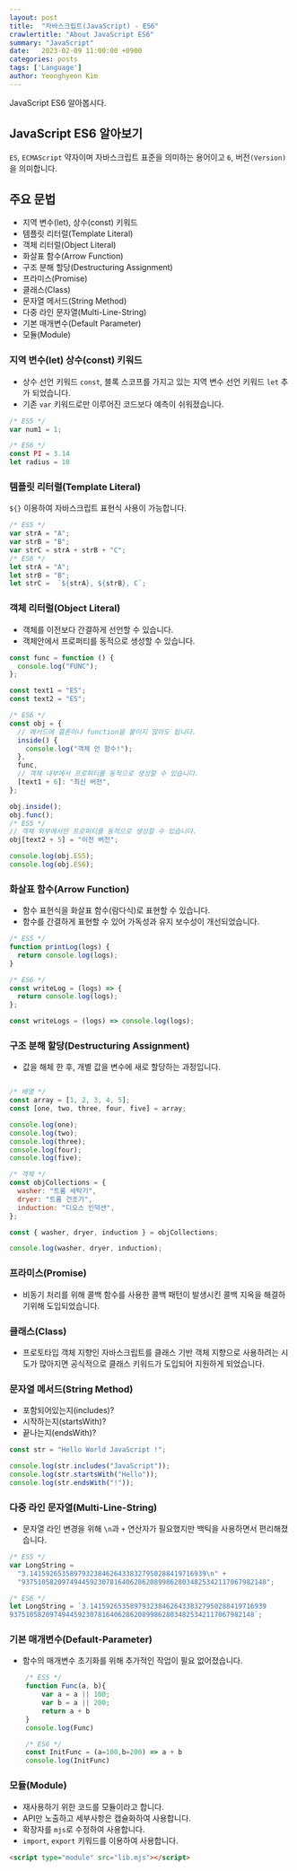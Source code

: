 ```yaml
---
layout: post
title:  "자바스크립트(JavaScript) - ES6"
crawlertitle: "About JavaScript ES6"
summary: "JavaScript"
date:   2023-02-09 11:00:00 +0900
categories: posts
tags: ['Language']
author: Yeonghyeon Kim
---
```


JavaScript ES6 알아봅시다.

## JavaScript ES6 알아보기

`ES`, `ECMAScript` 약자이며 자바스크립트 표준을 의미하는 용어이고 `6`, 버전`(Version)`을 의미합니다.

## 주요 문법

* 지역 변수(let), 상수(const) 키워드
* 템플릿 리터럴(Template Literal)
* 객체 리터럴(Object Literal)
* 화살표 함수(Arrow Function)
* 구조 분해 할당(Destructuring Assignment)
* 프라미스(Promise)
* 클래스(Class)
* 문자열 메서드(String Method)
* 다중 라인 문자열(Multi-Line-String)
* 기본 매개변수(Default Parameter)
* 모듈(Module)

### 지역 변수(let) 상수(const) 키워드

* 상수 선언 키워드 `const`, 블록 스코프를 가지고 있는 지역 변수 선언 키워드 `let` 추가 되었습니다.
* 기존 `var` 키워드로만 이루어진 코드보다 예측이 쉬워졌습니다.

```javascript
/* ES5 */
var num1 = 1;

/* ES6 */
const PI = 3.14
let radius = 10
```

### 템플릿 리터럴(Template Literal)

`${}` 이용하여 자바스크립트 표현식 사용이 가능합니다.

```javascript
/* ES5 */
var strA = "A";
var strB = "B";
var strC = strA + strB + "C";
/* ES6 */
let strA = "A";
let strB = "B";
let strC =  `${strA}, ${strB}, C`;
```

### 객체 리터럴(Object Literal)

* 객체를 이전보다 간결하게 선언할 수 있습니다.
* 객체안에서 프로퍼티를 동적으로 생성할 수 있습니다.

```javascript
const func = function () {
  console.log("FUNC");
};

const text1 = "ES";
const text2 = "ES";

/* ES6 */
const obj = {
  // 메서드에 콜론이나 function을 붙이지 않아도 됩니다.
  inside() {
    console.log("객체 안 함수!");
  },
  func,
  // 객체 내부에서 프로퍼티를 동적으로 생성할 수 있습니다.
  [text1 + 6]: "최신 버전",
};

obj.inside();
obj.func();
/* ES5 */
// 객체 외부에서만 프로퍼티를 동적으로 생성할 수 있습니다.
obj[text2 + 5] = "이전 버전";

console.log(obj.ES5);
console.log(obj.ES6);

```

### 화살표 함수(Arrow Function)

* 함수 표현식을 화살표 함수(람다식)로 표현할 수 있습니다.
* 함수를 간결하게 표현할 수 있어 가독성과 유지 보수성이 개선되었습니다.

```javascript
/* ES5 */
function printLog(logs) {
  return console.log(logs);
}

/* ES6 */
const writeLog = (logs) => {
  return console.log(logs);
};

const writeLogs = (logs) => console.log(logs);
```

### 구조 분해 할당(Destructuring Assignment)

* 값을 해체 한 후, 개별 값을 변수에 새로 할당하는 과정입니다.

```javascript

/* 배열 */
const array = [1, 2, 3, 4, 5];
const [one, two, three, four, five] = array;

console.log(one);
console.log(two);
console.log(three);
console.log(four);
console.log(five);

/* 객체 */
const objCollections = {
  washer: "트롬 세탁기",
  dryer: "트롬 건조기",
  induction: "디오스 인덕션",
};

const { washer, dryer, induction } = objCollections;

console.log(washer, dryer, induction);

```

### 프라미스(Promise)

* 비동기 처리를 위해 콜백 함수를 사용한 콜백 패턴이 발생시킨 콜백 지옥을 해결하기위해 도입되었습니다.

### 클래스(Class)

* 프로토타입 객체 지향인 자바스크립트를 클래스 기반 객체 지향으로 사용하려는 시도가 많아지면 공식적으로 클래스 키워드가 도입되어 지원하게 되었습니다.

### 문자열 메서드(String Method)

* 포함되어있는지(includes)?
* 시작하는지(startsWith)?
* 끝나는지(endsWith)?

```javascript
const str = "Hello World JavaScript !";

console.log(str.includes("JavaScript"));
console.log(str.startsWith("Hello"));
console.log(str.endsWith("!"));
```

### 다중 라인 문자열(Multi-Line-String)

* 문자열 라인 변경을 위해 `\n`과 `+` 연산자가 필요했지만 백틱을 사용하면서 편리해졌습니다.

```javascript
/* ES5 */
var LongString =
  "3.14159265358979323846264338327950288419716939\n" +
  "9375105820974944592307816406286208998628034825342117067982148";

/* ES6 */
let LongString = `3.14159265358979323846264338327950288419716939
9375105820974944592307816406286208998628034825342117067982148`;

```

### 기본 매개변수(Default-Parameter)

* 함수의 매개변수 초기화를 위해 추가적인 작업이 필요 없어졌습니다.

```javascript
    /* ES5 */
    function Func(a, b){
        var a = a || 100;
        var b = a || 200;
        return a + b
    }
    console.log(Func)

    /* ES6 */
    const InitFunc = (a=100,b=200) => a + b
    console.log(InitFunc)
```

### 모듈(Module)

* 재사용하기 위한 코드를 모듈이라고 합니다.
* API만 노출하고 세부사항은 캡슐화하여 사용합니다.
* 확장자를 `mjs`로 수정하여 사용합니다.
* `import`, `export` 키워드를 이용하여 사용합니다.

```html
<script type="module" src="lib.mjs"></script>
```
